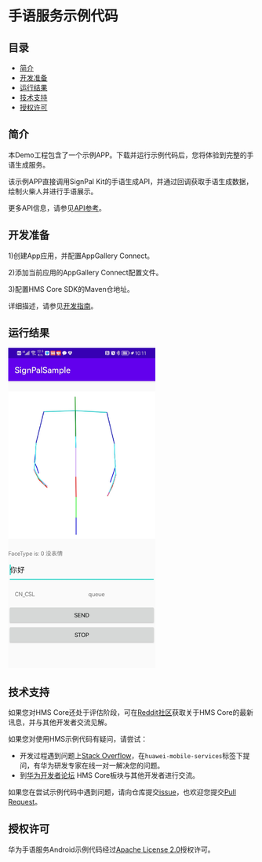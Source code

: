 # 手语服务示例代码

## 目录

* [简介](#简介)
* [开发准备](#开发准备)
* [运行结果](#运行结果)
* [技术支持](#技术支持)
* [授权许可](#技术支持)

## 简介

本Demo工程包含了一个示例APP。下载并运行示例代码后，您将体验到完整的手语生成服务。

该示例APP直接调用SignPal Kit的手语生成API，并通过回调获取手语生成数据，绘制火柴人并进行手语展示。

更多API信息，请参见[API参考](https://developer.huawei.com/consumer/cn/doc/api-description-0000001172995015?ha_source=hms1)。

## 开发准备

1)创建App应用，并配置AppGallery Connect。

2)添加当前应用的AppGallery Connect配置文件。

3)配置HMS Core SDK的Maven仓地址。

详细描述，请参见[开发指南](https://developer.huawei.com/consumer/cn/doc/development-process-0000001128001438?ha_source=hms1)。

## 运行结果

<img src=images/sample.jpg width=300>

## 技术支持

如果您对HMS Core还处于评估阶段，可在[Reddit社区](https://www.reddit.com/r/HuaweiDevelopers/)获取关于HMS Core的最新讯息，并与其他开发者交流见解。

如果您对使用HMS示例代码有疑问，请尝试：

- 开发过程遇到问题上[Stack Overflow](https://stackoverflow.com/questions/tagged/huawei-mobile-services?tab=Votes)，在`huawei-mobile-services`标签下提问，有华为研发专家在线一对一解决您的问题。
- 到[华为开发者论坛](https://developer.huawei.com/consumer/cn/forum/blockdisplay?fid=18) HMS Core板块与其他开发者进行交流。

如果您在尝试示例代码中遇到问题，请向仓库提交[issue](https://github.com/HMS-Core/hms-signpal-demo/issues)，也欢迎您提交[Pull Request](https://github.com/HMS-Core/hms-signpal-demo/pulls)。

## 授权许可

华为手语服务Android示例代码经过[Apache License 2.0](http://www.apache.org/licenses/LICENSE-2.0)授权许可。
